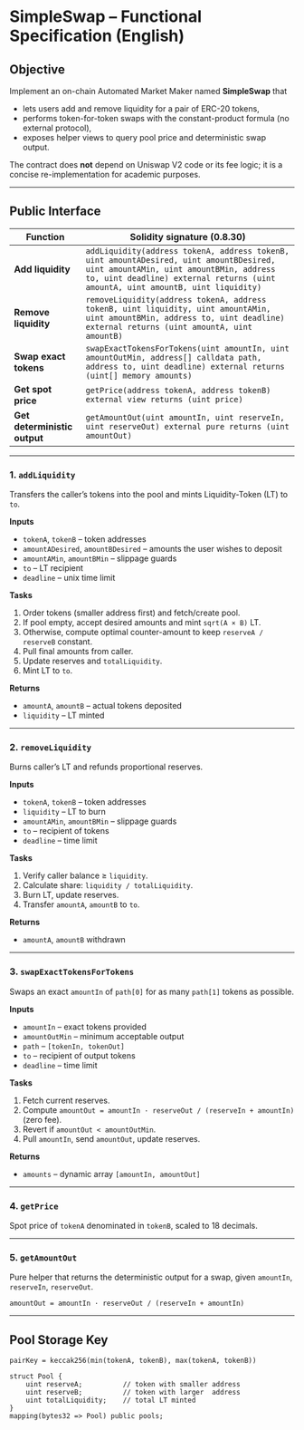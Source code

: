 # SimpleSwap – Functional Specification (English)

## Objective
Implement an on-chain Automated Market Maker named **SimpleSwap** that

* lets users add and remove liquidity for a pair of ERC-20 tokens,
* performs token-for-token swaps with the constant-product formula (no external protocol),
* exposes helper views to query pool price and deterministic swap output.

The contract does **not** depend on Uniswap V2 code or its fee logic; it is a concise re-implementation for academic purposes.

---

## Public Interface

| Function | Solidity signature (0.8.30) |
|----------|-----------------------------|
| **Add liquidity** | `addLiquidity(address tokenA, address tokenB, uint amountADesired, uint amountBDesired, uint amountAMin, uint amountBMin, address to, uint deadline) external returns (uint amountA, uint amountB, uint liquidity)` |
| **Remove liquidity** | `removeLiquidity(address tokenA, address tokenB, uint liquidity, uint amountAMin, uint amountBMin, address to, uint deadline) external returns (uint amountA, uint amountB)` |
| **Swap exact tokens** | `swapExactTokensForTokens(uint amountIn, uint amountOutMin, address[] calldata path, address to, uint deadline) external returns (uint[] memory amounts)` |
| **Get spot price** | `getPrice(address tokenA, address tokenB) external view returns (uint price)` |
| **Get deterministic output** | `getAmountOut(uint amountIn, uint reserveIn, uint reserveOut) external pure returns (uint amountOut)` |

---

### 1. `addLiquidity`

Transfers the caller’s tokens into the pool and mints Liquidity-Token (LT) to `to`.

**Inputs**

* `tokenA`, `tokenB` – token addresses  
* `amountADesired`, `amountBDesired` – amounts the user wishes to deposit  
* `amountAMin`, `amountBMin` – slippage guards  
* `to` – LT recipient  
* `deadline` – unix time limit

**Tasks**

1. Order tokens (smaller address first) and fetch/create pool.  
2. If pool empty, accept desired amounts and mint `sqrt(A × B)` LT.  
3. Otherwise, compute optimal counter-amount to keep `reserveA / reserveB` constant.  
4. Pull final amounts from caller.  
5. Update reserves and `totalLiquidity`.  
6. Mint LT to `to`.

**Returns**

* `amountA`, `amountB` – actual tokens deposited  
* `liquidity` – LT minted

---

### 2. `removeLiquidity`

Burns caller’s LT and refunds proportional reserves.

**Inputs**

* `tokenA`, `tokenB` – token addresses  
* `liquidity` – LT to burn  
* `amountAMin`, `amountBMin` – slippage guards  
* `to` – recipient of tokens  
* `deadline` – time limit

**Tasks**

1. Verify caller balance ≥ `liquidity`.  
2. Calculate share: `liquidity / totalLiquidity`.  
3. Burn LT, update reserves.  
4. Transfer `amountA`, `amountB` to `to`.

**Returns**

* `amountA`, `amountB` withdrawn

---

### 3. `swapExactTokensForTokens`

Swaps an exact `amountIn` of `path[0]` for as many `path[1]` tokens as possible.

**Inputs**

* `amountIn` – exact tokens provided  
* `amountOutMin` – minimum acceptable output  
* `path` – `[tokenIn, tokenOut]`  
* `to` – recipient of output tokens  
* `deadline` – time limit

**Tasks**

1. Fetch current reserves.  
2. Compute `amountOut = amountIn · reserveOut / (reserveIn + amountIn)` (zero fee).  
3. Revert if `amountOut < amountOutMin`.  
4. Pull `amountIn`, send `amountOut`, update reserves.

**Returns**

* `amounts` – dynamic array `[amountIn, amountOut]`

---

### 4. `getPrice`

Spot price of `tokenA` denominated in `tokenB`, scaled to 18 decimals.

---

### 5. `getAmountOut`

Pure helper that returns the deterministic output for a swap, given `amountIn`, `reserveIn`, `reserveOut`.

`amountOut = amountIn · reserveOut / (reserveIn + amountIn)`

---

## Pool Storage Key

`pairKey = keccak256(min(tokenA, tokenB), max(tokenA, tokenB))`

```solidity
struct Pool {
    uint reserveA;          // token with smaller address
    uint reserveB;          // token with larger  address
    uint totalLiquidity;    // total LT minted
}
mapping(bytes32 => Pool) public pools;
